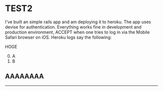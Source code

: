 TEST2
=====

I've built an simple rails app and am deploying it to heroku. The app uses devise for authentication. Everything works fine in development and production environment, ACCEPT when one tries to log in via the Mobile Safari browser on iOS.
Heroku logs say the following:

HOGE

0. A
0. B

AAAAAAAA
-------------


-------------


